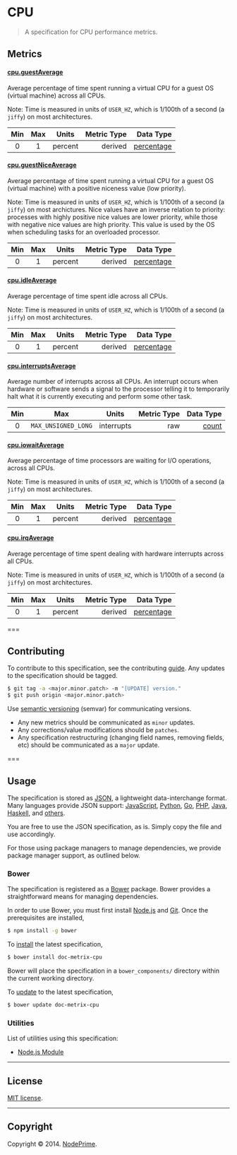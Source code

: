 CPU
===

> A specification for CPU performance metrics.


## Metrics

#### [cpu.guestAverage](http://linux.die.net/man/5/proc)

Average percentage of time spent running a virtual CPU for a guest OS (virtual machine) across all CPUs.

Note: Time is measured in units of `USER_HZ`, which is 1/100th of a second (a `jiffy`) on most architectures.

Min | Max | Units | Metric Type | Data Type 
:---: | :---: | :---: | ---: | ---: |
0 | 1 | percent | derived | [percentage](https://github.com/doc-metrix/data-types#percentage)


#### [cpu.guestNiceAverage](http://linux.die.net/man/5/proc)

Average percentage of time spent running a virtual CPU for a guest OS (virtual machine) with a positive niceness value (low priority).

Note: Time is measured in units of `USER_HZ`, which is 1/100th of a second (a `jiffy`) on most archictures. Nice values have an inverse relation to priority: processes with highly positive nice values are lower priority, while those with negative nice values are high priority. This value is used by the OS when scheduling tasks for an overloaded processor.

Min | Max | Units | Metric Type | Data Type 
:---: | :---: | :---: | ---: | ---: |
0 | 1 | percent | derived | [percentage](https://github.com/doc-metrix/data-types#percentage)



#### [cpu.idleAverage](http://linux.die.net/man/5/proc)

Average percentage of time spent idle across all CPUs.

Note: Time is measured in units of `USER_HZ`, which is 1/100th of a second (a `jiffy`) on most architectures.

Min | Max | Units | Metric Type | Data Type 
:---: | :---: | :---: | ---: | ---: |
0 | 1 | percent | derived | [percentage](https://github.com/doc-metrix/data-types#percentage)



#### [cpu.interruptsAverage](http://linux.die.net/man/5/proc)

Average number of interrupts across all CPUs. An interrupt occurs when hardware or software sends a signal to the processor telling it to temporarily halt what it is currently executing and perform some other task.

Min | Max | Units | Metric Type | Data Type 
:---: | :---: | :---: | ---: | ---: |
0 | `MAX_UNSIGNED_LONG` | interrupts | raw | [count](https://github.com/doc-metrix/data-types#count)



#### [cpu.iowaitAverage](http://linux.die.net/man/5/proc)

Average percentage of time processors are waiting for I/O operations, across all CPUs.

Note: Time is measured in units of `USER_HZ`, which is 1/100th of a second (a `jiffy`) on most architectures.

Min | Max | Units | Metric Type | Data Type 
:---: | :---: | :---: | ---: | ---: |
0 | 1 | percent | derived | [percentage](https://github.com/doc-metrix/data-types#percentage)



#### [cpu.irqAverage](http://linux.die.net/man/5/proc)

Average percentage of time spent dealing with hardware interrupts across all CPUs.

Note: Time is measured in units of `USER_HZ`, which is 1/100th of a second (a `jiffy`) on most architectures.

Min | Max | Units | Metric Type | Data Type 
:---: | :---: | :---: | ---: | ---: |
0 | 1 | percent | derived | [percentage](https://github.com/doc-metrix/data-types#percentage)





===
## Contributing

To contribute to this specification, see the contributing [guide](https://github.com/doc-metrix/contributing). Any updates to the specification should be tagged.

``` bash
$ git tag -a <major.minor.patch> -m "[UPDATE] version."
$ git push origin <major.minor.patch>
```

Use [semantic versioning](http://semver.org/) (semvar) for communicating versions.

*	Any new metrics should be communicated as `minor` updates.
*	Any corrections/value modifications should be `patches`.
* 	Any specification restructuring (changing field names, removing fields, etc) should be communicated as a `major` update.

===
## Usage

The specification is stored as [JSON](http://json.org/), a lightweight data-interchange format. Many languages provide JSON support: [JavaScript](http://www.json.org/js.html), [Python](https://docs.python.org/2/library/json.html), [Go](http://golang.org/pkg/encoding/json/), [PHP](http://php.net/manual/en/book.json.php), [Java](http://json.org/java/), [Haskell](http://hackage.haskell.org/package/json), and [others](http://json.org/).

You are free to use the JSON specification, as is. Simply copy the file and use accordingly.

For those using package managers to manage dependencies, we provide package manager support, as outlined below.


### Bower

The specification is registered as a [Bower](http://bower.io) package. Bower provides a straightforward means for managing dependencies.

In order to use Bower, you must first install [Node.js](http://nodejs.org/) and [Git](http://git-scm.com/book/en/Getting-Started-Installing-Git). Once the prerequisites are installed,

``` bash
$ npm install -g bower
```

To [install](http://bower.io/docs/api/#install) the latest specification,

``` bash
$ bower install doc-metrix-cpu
```

Bower will place the specification in a `bower_components/` directory within the current working directory.

To [update](http://bower.io/docs/api/#update) to the latest specification,

``` bash
$ bower update doc-metrix-cpu
```


### Utilities

List of utilities using this specification:

*	[Node.js Module](https://github.com/doc-metrix/cpu-node)


---
## License

[MIT license](http://opensource.org/licenses/MIT). 


---
## Copyright

Copyright &copy; 2014. [NodePrime](http://nodeprime.com).

